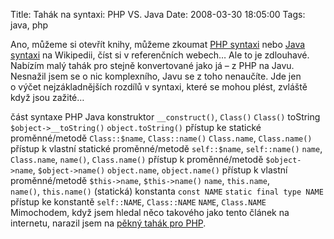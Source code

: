 Title: Tahák na syntaxi: PHP VS. Java
Date: 2008-03-30 18:05:00
Tags: java, php

Ano, můžeme si otevřít knihy, můžeme zkoumat
[PHP syntaxi](http://en.wikipedia.org/wiki/PHP_syntax_and_semantics)
nebo [Java syntaxi](http://en.wikipedia.org/wiki/Java_syntax) na
Wikipedii, číst si v referenčních webech… Ale to je zdlouhavé.
Nabízím malý tahák pro stejně konvertované jako já – z PHP na Javu.
Nesnažil jsem se o nic komplexního, Javu se z toho nenaučíte. Jde
jen o výčet nejzákladnějších rozdílů v syntaxi, které se mohou
plést, zvláště když jsou zažité…

část syntaxe
PHP
Java
konstruktor
`__construct()`, `Class()`
`Class()`
toString
`$object->__toString()`
`object.toString()`
přístup ke statické proměnné/metodě
`Class::$name`, `Class::name()`
`Class.name`, `Class.name()`
přístup k vlastní statické proměnné/metodě
`self::$name`, `self::name()`
`name`, `Class.name`, `name()`, `Class.name()`
přístup k proměnné/metodě
`$object->name`, `$object->name()`
`object.name`, `object.name()`
přístup k vlastní proměnné/metodě
`$this->name`, `$this->name()`
`name`, `this.name`, `name()`, `this.name()`
(statická) konstanta
`const NAME`
`static final type NAME`
přístup ke konstantě
`self::NAME`, `Class::NAME`
`NAME`, `Class.NAME`
Mimochodem, když jsem hledal něco takového jako tento článek na
internetu, narazil jsem na
[pěkný tahák pro PHP](http://www.blueshoes.org/en/developer/php_cheat_sheet/).